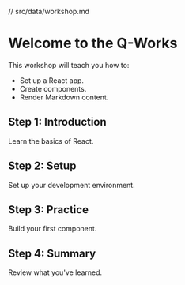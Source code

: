 // src/data/workshop.md
# Welcome to the Q-Works

This workshop will teach you how to:

- Set up a React app.
- Create components.
- Render Markdown content.

## Step 1: Introduction

Learn the basics of React.

## Step 2: Setup

Set up your development environment.

## Step 3: Practice

Build your first component.

## Step 4: Summary

Review what you've learned.
